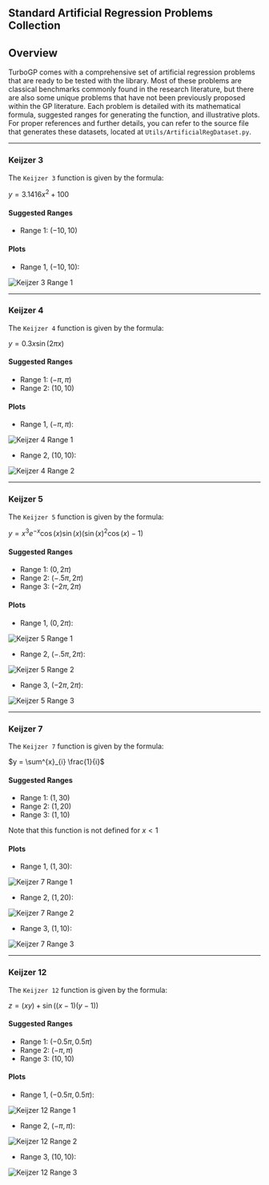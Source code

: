 ## Standard Artificial Regression Problems Collection

## Overview
TurboGP comes with a comprehensive set of artificial regression problems that are ready to be tested with the library. Most of these problems are classical benchmarks commonly found in the research literature, but there are also some unique problems that have not been previously proposed within the GP literature. Each problem is detailed with its mathematical formula, suggested ranges for generating the function, and illustrative plots. For proper references and further details, you can refer to the source file that generates these datasets, located at `Utils/ArtificialRegDataset.py`.


---

### Keijzer 3
The `Keijzer 3` function is given by the formula:

$y = 3.1416x^2 + 100$

#### Suggested Ranges
- Range 1: $(-10, 10)$


#### Plots
- Range 1, $(-10, 10)$:

![Keijzer 3 Range 1](keijzer3.png)

---

### Keijzer 4
The `Keijzer 4` function is given by the formula:

$y = 0.3 x \sin(2 \pi x)$

#### Suggested Ranges
- Range 1: $(-\pi, \pi)$
- Range 2: $(10, 10)$


#### Plots
- Range 1, $(-\pi, \pi)$:

![Keijzer 4 Range 1](keijzer4-3.14.png)
- Range 2, $(10, 10)$:

![Keijzer 4 Range 2](keijzer4-10.png)

---

### Keijzer 5
The `Keijzer 5` function is given by the formula:

$y = x^3 e^{-x} \cos(x) \sin(x) (\sin(x)^2 \cos(x) - 1)$

#### Suggested Ranges
- Range 1: $(0, 2\pi)$
- Range 2: $(-.5\pi, 2\pi)$
- Range 3: $(-2\pi, 2\pi)$

#### Plots
- Range 1, $(0, 2\pi)$:

![Keijzer 5 Range 1](keijzer5-02pi.png)
- Range 2, $(-.5\pi, 2\pi)$:

![Keijzer 5 Range 2](keijzer5-.5pi2pi.png)
- Range 3, $(-2\pi, 2\pi)$:

![Keijzer 5 Range 3](keijzer5-2pi2pi.png)

---

### Keijzer 7
The `Keijzer 7` function is given by the formula:

$y = \sum^{x}_{i} \frac{1}{i}$

#### Suggested Ranges
- Range 1: $(1,30)$
- Range 2: $(1,20)$
- Range 3: $(1,10)$

Note that this function is not defined for $x < 1$

#### Plots
- Range 1, $(1,30)$:

![Keijzer 7 Range 1](keijzer7-30.png)
- Range 2, $(1,20)$:

![Keijzer 7 Range 2](keijzer7-20.png)
- Range 3, $(1,10)$:

![Keijzer 7 Range 3](keijzer7-10.png)

---

### Keijzer 12
The `Keijzer 12` function is given by the formula:

$z = (xy) + \sin((x - 1)(y - 1))$

#### Suggested Ranges
- Range 1: $(-0.5\pi, 0.5\pi)$
- Range 2: $(-\pi, \pi)$
- Range 3: $(10, 10)$

#### Plots
- Range 1, $(-0.5\pi, 0.5\pi)$:

![Keijzer 12 Range 1](keijzer12-05pi05pi.png)
- Range 2, $(-\pi, \pi)$:

![Keijzer 12 Range 2](keijzer12-pipi.png)
- Range 3, $(10, 10)$:

![Keijzer 12 Range 3](keijzer12-1010.png)




